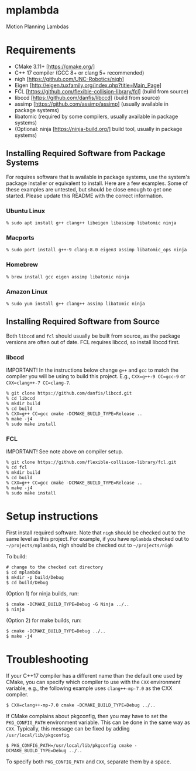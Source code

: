 # mplambda
Motion Planning Lambdas

# Requirements
* CMake 3.11+ [https://cmake.org/]
* C++ 17 compiler (GCC 8+ or clang 5+ recommended) 
* nigh [https://github.com/UNC-Robotics/nigh]
* Eigen [http://eigen.tuxfamily.org/index.php?title=Main_Page]
* FCL [https://github.com/flexible-collision-library/fcl] (build from source)
* libccd [https://github.com/danfis/libccd] (build from source)
* assimp [https://github.com/assimp/assimp] (usually available in package systems)
* libatomic (required by some compilers, usually available in package systems)
* (Optional: ninja [https://ninja-build.org/] build tool, usually in package systems)

## Installing Required Software from Package Systems

For requires software that is available in package systems, use the system's package installer or equivalent to install.  Here are a few examples.  Some of these examples are untested, but should be close enough to get one started.  Please update this README with the correct information.

### Ubuntu Linux
```console
% sudo apt install g++ clang++ libeigen libassimp libatomic ninja
```

### Macports
```console
% sudo port install g++-9 clang-8.0 eigen3 assimp libatomic_ops ninja
```

### Homebrew
```console
% brew install gcc eigen assimp libatomic ninja
```

### Amazon Linux
```console
% sudo yum install g++ clang++ assimp libatomic ninja
```
## Installing Required Software from Source

Both `libccd` and `fcl` should usually be built from source, as the package versions are often out of date.  FCL requires libccd, so install libccd first.

### libccd

IMPORTANT!  In the instructions below change `g++` and `gcc` to match the compiler you will be using to build this project.  E.g., `CXX=g++-9 CC=gcc-9` or `CXX=clang++-7 CC=clang-7`. 

```console
% git clone https://github.com/danfis/libccd.git
% cd libccd
% mkdir build
% cd build
% CXX=g++ CC=gcc cmake -DCMAKE_BUILD_TYPE=Release ..
% make -j4
% sudo make install
```
### FCL

IMPORTANT!  See note above on compiler setup.
```console
% git clone https://github.com/flexible-collision-library/fcl.git
% cd fcl
% mkdir build
% cd build
% CXX=g++ CC=gcc cmake -DCMAKE_BUILD_TYPE=Release ..
% make -j4
% sudo make install
````

# Setup instructions

First install required software.  Note that `nigh` should be checked out to the same level as this project.  For example, if you have `mplambda` checked out to `~/projects/mplambda`, nigh should be checked out to `~/projects/nigh`

To build:

```console
# change to the checked out directory
$ cd mplambda
$ mkdir -p build/Debug
$ cd build/Debug
```

(Option 1) for ninja builds, run:

```console
$ cmake -DCMAKE_BUILD_TYPE=Debug -G Ninja ../..
$ ninja
```

(Option 2) for make builds, run:

```console
$ cmake -DCMAKE_BUILD_TYPE=Debug ../..
$ make -j4
```

# Troubleshooting

If your C++17 compiler has a different name than the default one used by CMake, you can specify which compiler to use with the `CXX` environment variable, e.g., the following example uses `clang++-mp-7.0` as the CXX compiler.

```console
$ CXX=clang++-mp-7.0 cmake -DCMAKE_BUILD_TYPE=Debug ../..
```

If CMake complains about pkgconfig, then you may have to set the `PKG_CONFIG_PATH` environment variable.  This can be done in the same way as `CXX`.  Typically, this message can be fixed by adding `/usr/local/lib/pkgconfig`.
```console
$ PKG_CONFIG_PATH=/usr/local/lib/pkgconfig cmake -DCMAKE_BUILD_TYPE=Debug ../..
```

To specify both `PKG_CONFIG_PATH` and `CXX`, separate them by a space.
